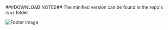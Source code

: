 ###DOWNLOAD NOTES##
The minified version can be found in the repo's `dist` folder

![Footer image](http://m90.github.io/seeThru/img/footer.png)
